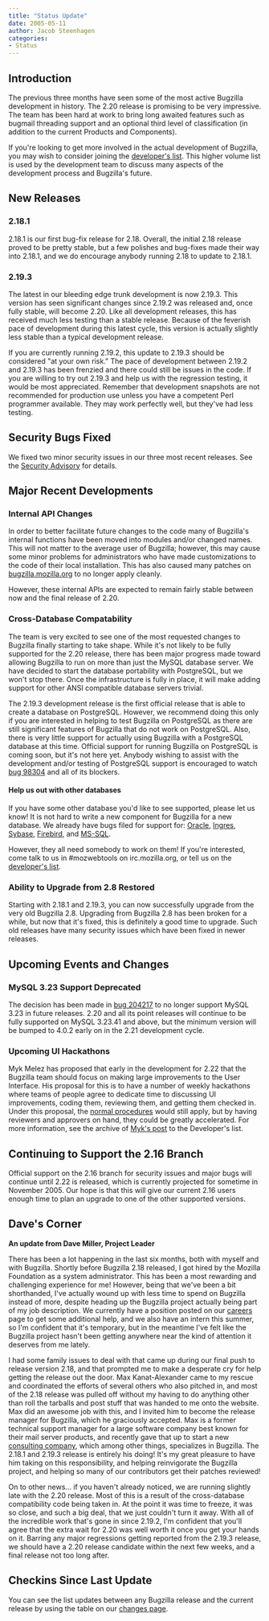 ```yaml
---
title: "Status Update"
date: 2005-05-11
author: Jacob Steenhagen
categories:
- Status
---
```


## Introduction

The previous three months have seen some of the most active Bugzilla development in history. The 2.20 release is promising to be very impressive. The team has been hard at work to bring long awaited features such as bugmail threading support and an optional third level of classification (in addition to the current Products and Components).

If you're looking to get more involved in the actual development of Bugzilla, you may wish to consider joining the [developer's list](https://lists.bugzilla.org/cgi-bin/mj_wwwusr?func=lists-long-full&extra=developers). This higher volume list is used by the development team to discuss many aspects of the development process and Bugzilla's future.

## New Releases

### 2.18.1

2.18.1 is our first bug-fix release for 2.18\. Overall, the initial 2.18 release proved to be pretty stable, but a few polishes and bug-fixes made their way into 2.18.1, and we do encourage anybody running 2.18 to update to 2.18.1.

### 2.19.3

The latest in our bleeding edge trunk development is now 2.19.3\. This version has seen significant changes since 2.19.2 was released and, once fully stable, will become 2.20\. Like all development releases, this has received much less testing than a stable release. Because of the feverish pace of development during this latest cycle, this version is actually slightly less stable than a typical development release.

If you are currently running 2.19.2, this update to 2.19.3 should be considered "at your own risk." The pace of development between 2.19.2 and 2.19.3 has been frenzied and there could still be issues in the code. If you are willing to try out 2.19.3 and help us with the regression testing, it would be most appreciated. Remember that development snapshots are not recommended for production use unless you have a competent Perl programmer available. They may work perfectly well, but they've had less testing.

## Security Bugs Fixed

We fixed two minor security issues in our three most recent releases. See the [Security Advisory](/security/2.16.8/) for details.

## Major Recent Developments

### Internal API Changes

In order to better facilitate future changes to the code many of Bugzilla's internal functions have been moved into modules and/or changed names. This will not matter to the average user of Bugzilla; however, this may cause some minor problems for administrators who have made customizations to the code of their local installation. This has also caused many patches on [bugzilla.mozilla.org](https://bugzilla.mozilla.org) to no longer apply cleanly.

However, these internal APIs are expected to remain fairly stable between now and the final release of 2.20.

### Cross-Database Compatability

The team is very excited to see one of the most requested changes to Bugzilla finally starting to take shape. While it's not likely to be fully supported for the 2.20 release, there has been major progress made toward allowing Bugzilla to run on more than just the MySQL database server. We have decided to start the database portability with PostgreSQL, but we won't stop there. Once the infrastructure is fully in place, it will make adding support for other ANSI compatible database servers trivial.

The 2.19.3 development release is the first official release that is able to create a database on PostgreSQL. However, we recommend doing this only if you are interested in helping to test Bugzilla on PostgreSQL as there are still significant features of Bugzilla that do not work on PostgreSQL. Also, there is very little support for actually using Bugzilla with a PostgreSQL database at this time. Official support for running Bugzilla on PostgreSQL is coming soon, but it's not here yet. Anybody wishing to assist with the development and/or testing of PostgreSQL support is encouraged to watch [bug 98304](https://bugzilla.mozilla.org/show_bug.cgi?id=98304) and all of its blockers.

#### Help us out with other databases

If you have some other database you'd like to see supported, please let us know! It is not hard to write a new component for Bugzilla for a new database. We already have bugs filed for support for: [Oracle](https://bugzilla.mozilla.org/show_bug.cgi?id=189947), [Ingres](https://bugzilla.mozilla.org/show_bug.cgi?id=249400), [Sybase](https://bugzilla.mozilla.org/show_bug.cgi?id=173130), [Firebird](https://bugzilla.mozilla.org/show_bug.cgi?id=249254), and [MS-SQL](https://bugzilla.mozilla.org/show_bug.cgi?id=285122).

However, they all need somebody to work on them! If you're interested, come talk to us in #mozwebtools on irc.mozilla.org, or tell us on the [developer's list](https://lists.bugzilla.org/cgi-bin/mj_wwwusr?func=lists-long-full&extra=developers).

### Ability to Upgrade from 2.8 Restored

Starting with 2.18.1 and 2.19.3, you can now successfully upgrade from the very old Bugzilla 2.8\. Upgrading from Bugzilla 2.8 has been broken for a while, but now that it's fixed, this is definitely a good time to upgrade. Such old releases have many security issues which have been fixed in newer releases.

## Upcoming Events and Changes

### MySQL 3.23 Support Deprecated

The decision has been made in [bug 204217](https://bugzilla.mozilla.org/show_bug.cgi?id=204217) to no longer support MySQL 3.23 in future releases. 2.20 and all its point releases will continue to be fully supported on MySQL 3.23.41 and above, but the minimum version will be bumped to 4.0.2 early on in the 2.21 development cycle.

### Upcoming UI Hackathons

Myk Melez has proposed that early in the development for 2.22 that the Bugzilla team should focus on making large improvements to the User Interface. His proposal for this is to have a number of weekly hackathons where teams of people agree to dedicate time to discussing UI improvements, coding them, reviewing them, and getting them checked in. Under this proposal, the [normal procedures](/developers) would still apply, but by having reviewers and approvers on hand, they could be greatly accelerated. For more information, see the archive of [Myk's post](https://lists.bugzilla.org/cgi-bin/mj_wwwusr?list=developers&brief=on&func=archive-get-part&extra=200503/18) to the Developer's list.

## Continuing to Support the 2.16 Branch

Official support on the 2.16 branch for security issues and major bugs will continue until 2.22 is released, which is currently projected for sometime in November 2005\. Our hope is that this will give our current 2.16 users enough time to plan an upgrade to one of the other supported versions.

## Dave's Corner

**An update from Dave Miller, Project Leader**

There has been a lot happening in the last six months, both with myself and with Bugzilla. Shortly before Bugzilla 2.18 released, I got hired by the Mozilla Foundation as a system administrator. This has been a most rewarding and challenging experience for me! However, being that we've been a bit shorthanded, I've actually wound up with less time to spend on Bugzilla instead of more, despite heading up the Bugzilla project actually being part of my job description. We currently have a position posted on our [careers](https://www.mozilla.org/foundation/careers.html) page to get some additional help, and we also have an intern this summer, so I'm confident that it's temporary, but in the meantime I've felt like the Bugzilla project hasn't been getting anywhere near the kind of attention it deserves from me lately.

I had some family issues to deal with that came up during our final push to release version 2.18, and that prompted me to make a desperate cry for help getting the release out the door. Max Kanat-Alexander came to my rescue and coordinated the efforts of several others who also pitched in, and most of the 2.18 release was pulled off without my having to do anything other than roll the tarballs and post stuff that was handed to me onto the website. Max did an awesome job with this, and I invited him to become the release manager for Bugzilla, which he graciously accepted. Max is a former technical support manager for a large software company best known for their mail server products, and recently gave that up to start a new [consulting company](http://www.everythingsolved.com/), which among other things, specializes in Bugzilla. The 2.18.1 and 2.19.3 release is entirely his doing! It's my great pleasure to have him taking on this responsibility, and helping reinvigorate the Bugzilla project, and helping so many of our contributors get their patches reviewed!

On to other news... if you haven't already noticed, we are running slightly late with the 2.20 release. Most of this is a result of the cross-database compatibility code being taken in. At the point it was time to freeze, it was so close, and such a big deal, that we just couldn't turn it away. With all of the incredible work that's gone in since 2.19.2, I'm confident that you'll agree that the extra wait for 2.20 was well worth it once you get your hands on it. Barring any major regressions getting reported from the 2.19.3 release, we should have a 2.20 release candidate within the next few weeks, and a final release not too long after.

## Checkins Since Last Update

You can see the list updates between any Bugzilla release and the current release by using the table on our [changes page](https://github.com/bugzilla/bugzilla/compare/).
